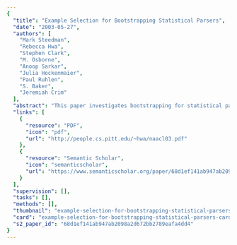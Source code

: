 ```yaml
---
{
  "title": "Example Selection for Bootstrapping Statistical Parsers",
  "date": "2003-05-27",
  "authors": [
    "Mark Steedman",
    "Rebecca Hwa",
    "Stephen Clark",
    "M. Osborne",
    "Anoop Sarkar",
    "Julia Hockenmaier",
    "Paul Ruhlen",
    "S. Baker",
    "Jeremiah Crim"
  ],
  "abstract": "This paper investigates bootstrapping for statistical parsers to reduce their reliance on manually annotated training data. We consider both a mostly-unsupervised approach, cotraining, in which two parsers are iteratively re-trained on each other's output; and a semi-supervised approach, corrected co-training, in which a human corrects each parser's output before adding it to the training data. The selection of labeled training examples is an integral part of both frameworks. We propose several selection methods based on the criteria of minimizing errors in the data and maximizing training utility. We show that incorporating the utility criterion into the selection method results in better parsers for both frameworks.",
  "links": [
    {
      "resource": "PDF",
      "icon": "pdf",
      "url": "http://people.cs.pitt.edu/~hwa/naacl03.pdf"
    },
    {
      "resource": "Semantic Scholar",
      "icon": "semanticscholar",
      "url": "https://www.semanticscholar.org/paper/68d1ef141ab947ab2098a2d672bb2789eafa4dd4"
    }
  ],
  "supervision": [],
  "tasks": [],
  "methods": [],
  "thumbnail": "example-selection-for-bootstrapping-statistical-parsers-thumb.jpg",
  "card": "example-selection-for-bootstrapping-statistical-parsers-card.jpg",
  "s2_paper_id": "68d1ef141ab947ab2098a2d672bb2789eafa4dd4"
}
---
```


